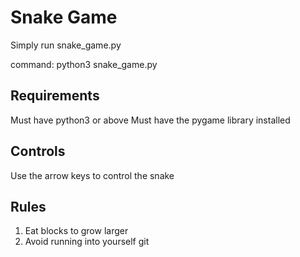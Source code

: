 # Snake Game

Simply run snake_game.py

command: python3 snake_game.py

## Requirements

Must have python3 or above
Must have the pygame library installed

## Controls

Use the arrow keys to control the snake

## Rules

1. Eat blocks to grow larger
2. Avoid running into yourself
git 
